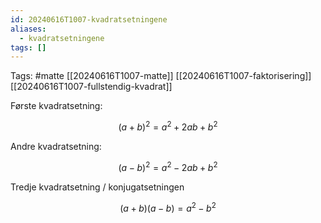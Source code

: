 ```yaml
---
id: 20240616T1007-kvadratsetningene
aliases:
  - kvadratsetningene
tags: []
---
```


Tags: #matte [[20240616T1007-matte]] [[20240616T1007-faktorisering]] [[20240616T1007-fullstendig-kvadrat]]

Første kvadratsetning:

$$
(a+b)^{2} = a^{2} + 2ab + b^{2}
$$

Andre kvadratsetning:

$$
(a-b)^{2} = a^{2} - 2ab + b^{2}
$$

Tredje kvadratsetning / konjugatsetningen

$$
(a+b)(a-b) = a^{2} - b^{2}
$$
